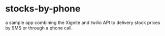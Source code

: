 stocks-by-phone
===============

a sample app combining the Xignite and twilio API to delivery stock prices by SMS or through a phone call.